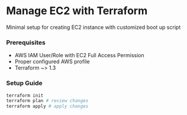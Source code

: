# Manage EC2 with Terraform

Minimal setup for creating EC2 instance with customized boot up script

### Prerequisites

- AWS IAM User/Role with EC2 Full Access Permission
- Proper configured AWS profile
- Terraform ~> 1.3

### Setup Guide

```bash
terraform init
terraform plan # review changes
terraform apply # apply changes
```
